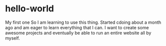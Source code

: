 # hello-world
My first one
So I am learning to use this thing. Started cdoing about a month ago and am eager to learn everything that I can. I want to create some awesome projects and eventually be able to run an entire website all by myself. 
